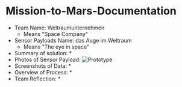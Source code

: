 # Mission-to-Mars-Documentation
  
* Team Name: Weltraumunternehmen
  * Means "Space Company" 
* Sensor Payloads Name: das Auge im Weltraum
  * Means "The eye in space"
* Summary of solution: 
  * 
* Photos of Sensor Payload: 
![Prototype](V1-1.HEIC)
* Screenshots of Data: 
  * 
* Overview of Process: 
  * 
* Team Reflection: 
  * 

